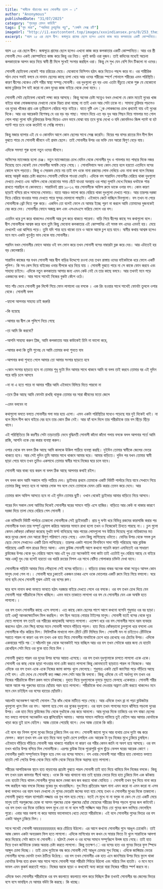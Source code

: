```yaml
---
title: "স্বামীকে বাঁচানোর জন্য সোনালীর ত্যাগ – ১"
author: "Anonymous"
publishedDate: "31/07/2025"
category: "গৃহবধূর চোদন কাহিনী"
tags: ["গুদ মারা", "পরকিয়া চুদাচুদির গল্প", "বেঙ্গলি সেক্স চটি"]
imageUrl: "http://i1.eastcontent.top/images/xxxindiansex.pro/0/253_their_naked.jpg"
excerpt: "বয়স ২৫ এর ছেলে দ্বীপ। জন্মসূত্রে গ্রামের ছেলে হলেও এখনো কাজ করে কলকাতার একটি কোম্পানিতে। আর ওর স্ত্রী সোনালী সেও একই কোম্পানিতে কাজ করে কিন্তু ওর নিচে। খুবই কর্মঠ ওরা দুজন। তাই কদিনের মধ্যেই অচেনা কল..."
---
```


বয়স ২৫ এর ছেলে দ্বীপ। জন্মসূত্রে গ্রামের ছেলে হলেও এখনো কাজ করে কলকাতার একটি কোম্পানিতে। আর ওর স্ত্রী সোনালী সেও একই কোম্পানিতে কাজ করে কিন্তু ওর নিচে। খুবই কর্মঠ ওরা দুজন। তাই কদিনের মধ্যেই অচেনা কলকাতাকে আপন করে নিয়ে স্বামী স্ত্রী মিলে সুখেই সংসার করছিল ওরা। কিন্তু সে সুখ যেন বেশি দিন টিকলো না ওদের।


সোনালী ছোটবেলা থেকেই শান্ত চরিত্রের মেয়ে। যেকোনো ডিসিশন হঠাৎ করে নিতেও পছন্দ করে না। ওর শারীরিক গঠন দেখে সবাই বলবে যে নানান ছেলের কাছে চাপা খেয়ে আর ওদের শরীরের স্পর্শে শোনালে শরীরের এমন পরিস্থিতি। কারণ দ্বীপের থেকেও বেশি শরীর স্বাস্থ্য সম্পন্ন সোনালী। ওর দুধগুলো খুব বড় এবং এতটা উঁচুতে থেকে শুরু যে যেকোনো জামা চুরিদার টপ যাই করো না কেন দুধের কাজ বাইরে থেকে দেখা যাবে।।


সোনালী সেটা ছোটবেলা থেকেই লক্ষ্য করে আসছে। কিন্তু অনেক চেষ্টা সত্ত্বেও যখন দেখলো যে কোন মতেই দুধের খাজ বাইরে থাকা লোকজনদের দেখানো থেকে বিরত রাখা যাচ্ছে না তাই এখন আর সেটা ঢাকে না। সামান্য চুরিদার পড়লেও ওর দুধের খাঁজের প্রায় এক তৃতীয়াংশ বেরিয়ে পড়ে বাইরে। যাতে দৃষ্টি এল ুক লোকজনের চোখ প্রথমেই যায় ওই দুধের দিকে। আর ওর আরেকটা বিশেষত্ব যে ওর বড় বড় পাছা। সামনে দিয়ে এত বড় দুধ আর পিছন দিয়ে গামলার মত গোল গোল পাছা গুলো যদি চুরিদারের উপর দিয়েও এমন ভাবে বোঝা যায় তবে বুঝে দেখো ও যদি কোনদিনও জিন্স প্যান্ট বা হট প্যান্ট পরে তবে ওকে কতটাই না সেক্সি লাগবে।


কিন্তু মজার ব্যাপার এই যে ও কোনদিন আগে কোন ছেলের সাথে সেক্স করেনি। বিয়ের পর বাসর রাতের দিন দীপ দ্বিপ বুঝতে পারে যে সোনালী জীবনে ওই প্রথম ছেলে। তাই সোনালীর উপর ওর ভক্তি যেন আরো দ্বিগুণ বেড়ে যায়।

এদিকে সমস্যা শুরু হলো নতুন ওদের জীবনে।


অফিসের ম্যানেজার হলো চেঞ্জ। নতুন ম্যানেজারের চোখ যেদিন থেকে সোনালীর দুধ ও গামলার মত পাছার দিকে নজর দিয়েছে তবে থেকেই যেন সোনালীর অস্বস্তি বেড়ে গেছে।। সোনালিবাদে অন্য কোন মেয়ে হলে হয়তো এতদিনে বসের কোলে বসে পড়তো। কিন্তু ও সেরকম মেয়ে নয় তাই বস ওকে নানা রকমের লোভ দেখিয়ে এবং নানা কথা বলে নিজের কাছে আকৃষ্ট করার চেষ্টা করলেও সোনালী সেদিকে পাওয়া দেয়নি। এদিকে বস সারাদিন সোনালীর বেরিয়ে থাকা দুধগুলো দেখতে দেখতে এবং অফিস থেকে বেরোনোর সময় হেঁটে যাওয়া অবস্থায় ওর পাছা দুলানি দেখে নিজের ধনটাকে শান্ত রাখতে পারছিল না কোনমতে। সারাদিনই প্রায় ১০-১২ বার সোনালীকে অফিস রুমে ডাকে ওনার বস। কোন কারণ ছাড়াই বসিয়ে রাখে সামনের সোফায়। যাতে আরও ভালো করে বেরিয়ে থাকা দুধগুলো দেখতে পারে। আর তারপর দরজা দিয়ে বেরিয়ে যাওয়ার সময় দেখতে পারে সুন্দর দোলানো পাছাটা। এইভাবে কেটে যাচ্ছিল দিনগুলো। বস তখন না পেরে সোনালীকে থ্রেট দিতে শুরু করে। একদিন তো বলেই ফেলে যে আমার ইচ্ছে পূরণ না করলে আমি তোমাদের দুজনকেই বের করে দেব। সোনালীর ফোনে অজস্র কল এবং এসএমএসে ভরিয়ে ফেলে ওর বস।


এতদিন ধরে চুপ করে থাকলেও সোনালী আর চুপ করে থাকতে পারেনা। বাড়ি গিয়ে দ্বীপের কাছে সব কথাগুলো বলে। দ্বীপ সোনালীকে আশ্বস্ত করে বলে তুমি কিছু ভেবোনা কলকাতার এই কোম্পানির এই সমস্ত বস এদের এমনই হয়। মেয়ে দেখলেই ওরা ঝাপিয়ে পড়ে। তুমি যদি শান্ত হয়ে থাকো তবে ও আস্তে আস্তে চুপ হয়ে যাবে। স্বামীর কথায় আশ্বস্ত হলেও মনে মনে একটা খুতখুঁত ভাব থেকে যায় সোনালীর।


পরদিন যখন সোনালীর ফোনে আবার ওই বস ফোন করে তখন সোনালী বসের নাম্বারটা ব্লক করে দেয়। আর এটাতেই হয় বড় কেলেঙ্কারি।


সারাদিন কাজের পর যখন সোনালী আর দ্বীপ বাড়ির উদ্দেশ্যে রওনা দেয় তখন রাস্তায় ওদের বাইকটাকে ধরে ফেলে একটি পুলিশ। কি সব কেস দিয়ে বাইকের ওনার দীপকে ধরে নিয়ে যায় । সোনালী বুঝতে পারে না সে কাকে ফোন করবে এবং সাহায্য চাইবে। এদিকে নতুন কলকাতায় আসার জন্য এমন কেউ নেই যে তার কাছে বলবে। আর তখনই মনে পড়ে একজনের কথা। আর সাথে সাথেই নিজের বুকটা কেঁপে ওঠে।


সাত পাঁচ ভেবে সোনালী ব্লক লিস্টে গিয়ে ফোন লাগালো ওর বসকে । এক রিং হওয়ার সাথে সাথেই ফোনটা তুললে ওপার থেকে। সোনালী বলল

-হ্যালো আপনার সাহায্য চাই জরুরি

-কি হয়েছে

-আমার বর দ্বীপ কে পুলিশে নিয়ে গেছে

-তা আমি কি করবো?

-আপনি সাহায্য করুন প্লিজ, আমি কলকাতায় আর কাউকেই চিনি না ভালো করে,

-আমার কথা কি তুমি শুনেছ যে আমি তোমার কথা শুনতে যাব

-আপনার কথা শুনতে গেলে আমার তো আমার সংসার ছাড়তে হবে

-কোন সংসার ছাড়তে হবে না তোমার শুধু দুটো দিন আমার সাথে থাকবে আমি যা বলব তাই করবে তোমার বর এই দুদিন পরে বাড়ি চলে আসবে

-না না এ হতে পারে না আমার শরীর আমি এইভাবে বিলিয়ে দিতে পারবো না

-তবে ঠিক আছে আমি ফোনটা রাখছি থাকুক তোমার বর সারা জীবনের মতো জেলে

-এমন বলবেন না


কথাগুলো বলতে বলতে সোনালীর গলা ভার হয়ে এলো। এমন একটা পরিস্থিতির মধ্যেও পড়েছে যার দুই দিকেই খাই। না বলে দিলে দীপ কবে বাইরে বের হবে তার কোন ঠিক নেই। আর হ্যাঁ বলে দিলে তার শরীরটাকে তার বস ছিঁড়ে ছিঁড়ে খাবে।

এই পরিস্থিতিতে কি করণীয় সেটা তাড়াতাড়ি ভেবে বুদ্ধিমতী সোনালী কাঁদো কাঁদো গলায় বসকে বলল আপনার শর্তে আমি রাজি, আপনি ওকে বের করার ব্যবস্থা করুন।


ওপার থেকে বস বলল ঠিক আছে আমি কালকে উকিল পাঠিয়ে ব্যবস্থা করছি। দুইদিন তোমার স্বামীকে জেলের ভেতর থাকতে হবে। আর সেই দুদিন তুমি আমার সাথে থাকবে আমার ঘরে। আমার বাড়িতে। দুদিন পর যখন তোমার স্বামী ছাড়া পেয়ে যাবে তখন তুমিও একসাথে তোমার স্বামীর সাথে নিজের ঘরে চলে যাবে।


সোনালী আর বাক্য ব্যয় করল না বলল ঠিক আছে আপনার কথাই রইল।

বস বলল কাল আমি সকালে গাড়ি পাঠিয়ে দেব। ড্রাইভার প্রথমে তোমাকে একটি বিউটি পার্লারে নিয়ে যাবে সেখানে গিয়ে তোমার কিছু বলতে হবে না আমার লোক সব বলে দেবে তোমাকে যেমন রেডি করার তেমন করে দেবে। আর

তোমার কাল অফিস আসতে হবে না এই দুদিন তোমার ছুটি। ওখান থেকেই ড্রাইভার আমার বাড়িতে নিয়ে আসবে।

পরের দিন সকাল বেলা আটটার দিকেই সোনালীর ঘরের সামনে গাড়ি এসে হাজির। বাড়িতে আর কেউ না থাকার কারণে দরজা দিয়ে তালা মেরে বেরিয়ে গেল সোনালী ।


এক নামিদামি বিউটি পার্লারে ঢোকালো সোনালীকে সেই ড্রাইভারটি। প্রায় দু ঘণ্টা ধরে বিভিন্ন রকমের কারসাজি করার পর সোনালীকে যখন তার সম্পূর্ণ ড্রেসাপ করিয়ে আয়নার সামনে রাখা হলো তখন ও নিজেকেই চিনতে পারছে না।। চুল গুলো কেমন কোঁকড়া কোঁকড়া করেছে মুখটা ফর্সা বানিয়েছে আর পায়ের লোমগুলো সব উঠিয়ে দিয়েছে পুরো নায়িকাদের মত করে দুধের জেলা যেন আরো দ্বিগুণ পরিমাণে বেড়ে গেছে। এমন কিছু লাগিয়েছে ওটাতে। যোনির উপর থেকে সমস্ত চুল ছেচে ফেলে সেখানেও একটি ক্রিম লাগিয়েছে। তারপর একটা পাতলা ফিনফিনে সাদা শাড়ি পরিয়েছে আর ব্লাউজ পরিয়েছে একটি লাল রঙের ফিতে আলা। এমন ব্লাউজ সোনালী আগে কখনো পড়েনি কারণ এমনিতেই ওর সাধারণ ব্লাউজের উপর থেকে দুধ বেরিয়ে আসে আর এই দুধ তো অনেকটাই গলা কাটা তাই এতটাই দুধ বেরিয়ে আছে যে বাইরে আর একটু দুধ বের হলেই হয়তো ওর খয়রি রংয়ের নিপল এর সাথে বেষ্টিত গোলাকার চক্তিটা দেখা যাবে।


সোনালীকে গাড়িটা আবার নিয়ে পৌছালো সেই বসের বাড়িতে।। বাড়িতে চাকর বাকর অনেক থাকা সত্ত্বেও আসল কোন মানুষ দেখা গেল না।। সোনালী ঘরে ঢুকতেই একজন চাকর এসে ওকে দোতলার একটি রুমে নিয়ে গিয়ে বসালো। ঘরে নানা ছবি দেখে সোনালী বুঝল এটাই ওর বসের রুম।


ঘরে বসে নানান কথা ভাবতে ভাবতে হঠাৎ দরজার বাইরে দেখতে পেলে ওর বসকে। ওর বস তখন চোখ দিয়ে যেন সোনালী সারা শরীরটাকে গিলে খাচ্ছিল। এমন ভাবে তাকাতে লাগলো ওর বস যে সোনালীর যেন এক অস্বস্তি হতে লাগলো।।


ওর বস তখন সোনালীর কাছে এসে বসলো। এত কাছে কোন ছেলের পাশে আগে কখনো বসেনি শুধুমাত্র ওর বর ছাড়া। তাই একটু আনকম্ফোর্টেবল ফিল করছিল। বস ছিল অত্যন্ত গোয়ার টাইপের মানুষ। সোনালী যতই বসের থেকে দূরে যেতে লাগলো বস ততই ওর শরীরের কাছাকাছি আসতে লাগলো। এতক্ষণ ধরে ওর বস সোনালীর সাথে নরম ব্যবহার করলেও হঠাৎ যেন ক্ষিপ্ত বাঘের মতন সোনালী সামনে দাঁড়িয়ে পড়ল। হাত দিয়ে কোঁকড়ানো চুলগুলো ধরে বসলো এবং সোনালীকে দাঁড় করিয়ে দিল। লিবিসটিক মাখানো লাল ঠোঁটে ঠোঁট মিলিয়ে দিল। সোনালী মন না চাইতেও ঠোঁটটাকে সরাতে পারল না কারণ ওর বস তখন এক হাত দিয়ে সোনালীর মাথাটাকে চেপে ধরে রেখেছে ওর ঠোটের উপর। এদিকে একবারের শাড়ি পর া আঁচলটা বুক থেকে অনেকটাই সরে যাচ্ছিল আর ওর বস তখন সেটাকে ধরার জন্য যে হাতটা রেখেছিল সেটা দিয়ে ওর বুকে হাত দিয়ে দিল ।


সোনালী বুঝতে পারল ওর দুধের উপর বসের আয়ত্ত এসেছে। ওর বস তখন দুধগুলোকে চাপতে লাগলো একে একে। সোনালী ওর কাছ থেকে ছাড়া পাওয়ার নানা চেষ্টা করতে লাগলো কিন্তু কোনমতেই ছাড়াতে পারল না নিজেকে। আর এদিকে ওর বস তখন একে একে নিজের জামা কাপড় খুলে ফেলেছে। শুধুমাত্র একটা ছোট জাংগিয়া পড়ে দাঁড়িয়ে আছে সেই বস। এটা দেখে যে সোনালী কত লজ্জা পেল সেটা আর কি বলবো। কিন্তু এদিকে যে ওই অর্ধনগ্ন বস তখন ওর নিজের শরীরটাকে ভীষণ রকম ভাবে চটকাচ্ছে। দুহাত দিয়ে দুধগুলোকে দুমড়ে মুছতে ফেলছে একেবারে। সোনালী শরীর আস্তে আস্তে পর পুরুষের হাতের ছোঁয়ায় গরম হতে লাগলো। শরীরটাকে বাধা দেওয়ার অফ্রাণ চেষ্টা করতে থাকলেও মনে মনে যেন চাইছিল ওর বসের হাতের ছোঁয়াটা।


আচলটা অনেকক্ষণ আগেই সোনাল ীর কাঁধ থেকে মাটিতে পড়ে গেছে। আর এদিকে তখন ব্রা না পড়া ব্লাউজটার খুবগুলো খুলে দিল ওর বস। আলগা হয়ে গেল ওর বুকের দুধগুলো। ওর বয়স তখন পাগলের মতন ঝাঁপিয়ে পড়লো দুধের উপর। এক হাত দিয়ে ব্লাউজের নিচ থেকে দুধটাকে বের করে আনলো। আর দুধের দিকে তাকিয়ে ওর বস বাচ্চা ছেলের মত বলতে লাগলো অনেকদিন ধরে জ্বালিয়েছিস আমায়। আমার সামনে লাফিয়ে লাফিয়ে তুই যেতিস আর আমার ধোনটাকে খাড়া করে তুই চলে যেতিস। আজ তোকে পেয়েছি বাগে। দেখ আজ তোকে কি করি।


এই বলে বড় নিপল গুলো মুখের ভিতর ঢুকিয়ে নিল ওর বস। সোনালী জানো সুখে আর ব্যথায় চোখ দুটো বন্ধ করে ফেলল। কারণ তখন বস এক হাত দিয়ে অন্য দুধটা চেপে চলছিল এবং আরেক টা দুধ নিজের মুখে ঢুকিয়ে চুষছিল। এইভাবে দাঁড়িয়ে দাঁড়িয়ে সোনালী আর থাকতে পারছিল না কারণ ওর শরীর কেমন জানি না অবশ হয়ে আসছে। ওর বস তখন খাটের উপর বসিয়ে দিল সোনালীকে। এরপর ব্লাউজ টাকে পুরোপুরি খুলে ছুঁড়ে ফেলল ঘরের আরেক কোণে । সোনালীর বুকটা সম্পূর্ণভাবে উন্মুক্ত হয়ে গেল ওর বসের সামনে। বস এবার সোনালী সারা শরীরে হাত বোলাতে বলাতে হাতটা পেট পেটের উপর থেকে নিয়ে নাভি থেকে নিচের দিকে অগ্রসর হতে লাগলো।


শরীরের আপত্তিজনক স্থানে হাত বাড়ানোর প্রচেষ্টা বুঝতে পারল সোনালী তাই হাত দিয়ে থামিয়ে দিল নিজের বসকে। কিন্তু বস তখন চরম কামনার শীর্ষে আছে। ওকে কি আর থামানো যায় তাই ছায়ার ভেতর দিয়ে হাত ঢুকিয়ে দিল এক ঝটকায় এবং হাতটা গিয়ে থামল সোনালীর গুদের জলে ভেজা জব জব করতে থাকা যোনিতে । সোনালী তখন মুখ দিয়ে নানা করে শব্দ করছিল আর বসকে নিজের বুকের দুধ খাওয়াচ্ছিল। মুখ দিয়ে প্রতিরোধ স্বরূপ নানা এমন করো না এমন করো না এসব কথা বললেও ওর বয়স যখন দেখলো যে গুদের ভেতরটা জলের বন্যা বয়ে গেছে তখন ও সোনালীর মুখের দিকে তাকালো। সোনালী বুঝতে পারল ব্যাপারটা লজ্জায় ওর মুখ লাল হয়ে গেছে। যতই সে মুখে না না বলুক না কেন সে তো একটি মেয়ে মানুষ তাই পরপুরুষের হোক বা আপন পুরুষের হোক পুরুষের ছোঁয়া মেয়েদের শরীরের উপর পড়লে গুদের জল কাটবেই। ওর বস তখন ওর দিকে তাকিয়ে বলল মুখে তো না না বলে সতী সাজ্জিস আর নিচে তো গুদের জল ভাসিয়ে ফেলেছিস পুরো। এবার আর নকশা না করে আমায় ভালোভাবে খেতে দেতো শরীরটাকে। এই বলে সোনালীর গুদের ভিতর ওর বস একটা আঙুল ঢুকিয়ে দিল।।


সাথে সাথেই সোনালী আহহহহহহহহহহ করে চেঁচিয়ে উঠলো। এর আগে কখনো সোনালীর গুদে আঙুল ঢোকেনি। তাই আজ কেমন একটা অন্যরকম ফিল হতে লাগলো। এদিকে মাগিখোর বস কখন যে সায়ার ফিতে টা খুলে সারাটাকে আলগা করে দিয়েছে সেটা জানে না সোনালী।। হঠাৎই দেখল ও ওর বসের সামনে সম্পূর্ণরূপে উলঙ্গ হয়ে গেছে। তাই হাত দিয়ে তখন জনিটাকে ঢাকার অভ্রান্ত চেষ্টা করতে লাগলো। কিন্তু ততক্ষণ ে ওর বসের হাত ওর গুদের ভিতর ফুল স্পিডে আঙ্গুল চোদা দিচ্ছে।। তাই চোখ দুটোকে বন্ধ করে সোনালী সেই আঙুল চোদার সুখ নিচ্ছে। এদিকে জাঙ্গিয়ার ভেতর সোনালীর বসের ধোনটা তখন ঠাটিয়ে উঠেছে। ওর বস তখন সোনালীর এক হাত এনে জাংগিয়ার উপর দিয়ে ফুলে থাকা ধোনটার উপর হাত রাখল আর সাথে সাথে সোনালী সারা শরীরটা শিউরে উঠলো এবং সরিয়ে নিল হাতটা। ও মনে মনে ভাবল এমন কুকর্ম করতেই পারে। নিজের বরকে ছাড়া ও কখনোই অন্য কারো বারা নিজের শরীরে স্পর্শ করবে না।


এদিকে যখন সোনালীর শরীরটাকে ওর বস কচলাতে কচলাতে লাল করে দিচ্ছিল ঠিক তখনই সোনালীর বর জেলের ভিতর বসে বসে ভাবছিল যে আমার বউটা কি করছে। কি খাচ্ছে।
